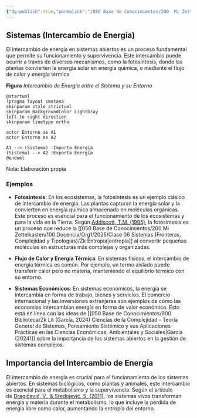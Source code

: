 ```yaml
---
{"dg-publish":true,"permalink":"/050 Base de Conocimientos/200  Mi Zettelkasten/100 Docencia/Org1/2025/Clase 06 Sistemas (Fronteras, Complejidad y Tipologías)/Zk Sistemas (Intercambio de Energía)/","tags":["digitalGarden","corrienteEntrada","corrienteSalida"]}
---
```


## Sistemas (Intercambio de Energía)

El intercambio de energía en sistemas abiertos es un proceso fundamental que permite su funcionamiento y supervivencia. Este intercambio puede ocurrir a través de diversos mecanismos, como la fotosíntesis, donde las plantas convierten la energía solar en energía química, o mediante el flujo de calor y energía térmica.

**Figura**
_Intercambio de Energía entre el Sistema y su Entorno_
```plantuml
@startuml
!pragma layout smetana
skinparam style strictuml
skinparam BackgroundColor LightGray
left to right direction
skinparam linetype ortho

actor Entorno as A1
actor Entorno as A2

A1 --> (Sistema) :Importa Energía
(Sistema) --> A2 :Exporta Energía
@enduml
```
Nota: Elaboración propia

### Ejemplos

- **Fotosíntesis**: En los ecosistemas, la fotosíntesis es un ejemplo clásico de intercambio de energía. Las plantas capturan la energía solar y la convierten en energía química almacenada en moléculas orgánicas. Este proceso es esencial para el funcionamiento de los ecosistemas y para la vida en la Tierra. Según [Addiscott, T.M. (1995)](https://www.semanticscholar.org/paper/63eb7a54050f3a61208c781e12eea97c34fa71c7), la fotosíntesis es un proceso que reduce la [[050 Base de Conocimientos/200  Mi Zettelkasten/100 Docencia/Org1/2025/Clase 06 Sistemas (Fronteras, Complejidad y Tipologías)/Zk Entropía\|entropía]] al convertir pequeñas moléculas en estructuras más complejas y organizadas.

- **Flujo de Calor y Energía Térmica**: En sistemas físicos, el intercambio de energía térmica es común. Por ejemplo, un termo aislado puede transferir calor pero no materia, manteniendo el equilibrio térmico con su entorno.

- **Sistemas Económicos**: En sistemas económicos, la energía se intercambia en forma de trabajo, bienes y servicios. El comercio internacional y las inversiones extranjeras son ejemplos de cómo las economías intercambian energía en forma de valor económico. Esto está en línea con las ideas de [[050 Base de Conocimientos/900 Biblioteca/Zk Lit (García, 2024) Ciencias de la Complejidad - Teoría General de Sistemas, Pensamiento Sistémico y sus Aplicaciones Prácticas en las Ciencias Económicas, Ambientales y Sociales\|García (2024)]] sobre la importancia de los sistemas abiertos en la gestión de sistemas complejos.

## Importancia del Intercambio de Energía

El intercambio de energía es crucial para el funcionamiento de los sistemas abiertos. En sistemas biológicos, como plantas y animales, este intercambio es esencial para el metabolismo y la supervivencia. Según el artículo de [Dragičević, V., & Sredojević, S. (2011)](https://www.semanticscholar.org/paper/fe7c172360955393bd8d9339f0d0684cd2435359), los sistemas vivos transforman energía y materia durante el metabolismo, lo que incluye la pérdida de energía libre como calor, aumentando la entropía del entorno.
